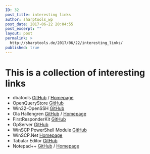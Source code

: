 ```yaml
---
ID: 32
post_title: interesting links
author: sharptools_wp
post_date: 2017-06-22 20:04:55
post_excerpt: ""
layout: post
permalink: >
  http://sharptools.de/2017/06/22/interesting_links/
published: true
---
```

# This is a collection of interesting links

*   dbatools [GitHub][1] / [Homepage][2]
*   OpenQueryStore [GitHub][3]
*   Win32-OpenSSH [GitHub][4]
*   Ola Hallengren [GitHub][5] / [Homepage][6]
*   FirstResponderKit [GitHub][7]
*   OpServer [GitHub][8]
*   WinSCP PowerShell Module [GitHub][9]
*   WinSCP.Net [Homepage][10]
*   Tabular Editor [GitHub][11]
*   Notepad++ [GitHub][12] / [Homepage][13]

 [1]: https://github.com/sqlcollaborative/dbatools
 [2]: https://dbatools.io/
 [3]: https://github.com/OpenQueryStore/OpenQueryStore
 [4]: https://github.com/PowerShell/Win32-OpenSSH
 [5]: https://github.com/olahallengren/sql-server-maintenance-solution
 [6]: https://ola.hallengren.com/
 [7]: https://github.com/BrentOzarULTD/SQL-Server-First-Responder-Kit
 [8]: https://github.com/opserver/Opserver
 [9]: https://github.com/dotps1/WinSCP
 [10]: https://winscp.net/eng/index.php
 [11]: https://github.com/otykier/TabularEditor
 [12]: https://github.com/notepad-plus-plus/notepad-plus-plus
 [13]: https://notepad-plus-plus.org/